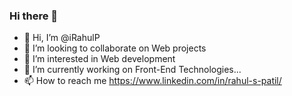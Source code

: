 ### Hi there 👋
- 👋 Hi, I’m @iRahulP 
- 👯 I’m looking to collaborate on Web projects
- 👀 I’m interested in Web development 
- 🌱 I’m currently working on Front-End Technologies...
- 📫 How to reach me https://www.linkedin.com/in/rahul-s-patil/

<!--
**iRahulP/iRahulP** is a ✨ _special_ ✨ repository because its `README.md` (this file) appears on your GitHub profile.

Here are some ideas to get you started:

- 🔭 I’m currently working on ...
- 🌱 I’m currently learning ...
- 👯 I’m looking to collaborate on ...
- 🤔 I’m looking for help with ...
- 💬 Ask me about ...
- 📫 How to reach me: ...
- 😄 Pronouns: ...
- ⚡ Fun fact: ...
-->
